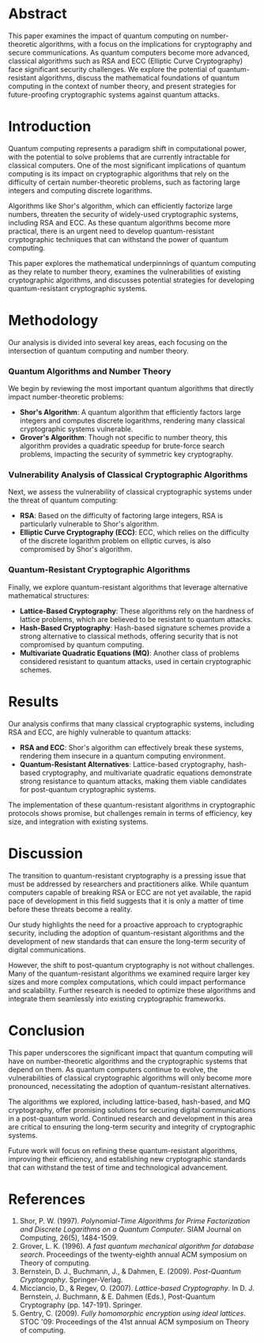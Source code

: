 # Abstract

This paper examines the impact of quantum computing on number-theoretic algorithms, with a focus on the implications for cryptography and secure communications. As quantum computers become more advanced, classical algorithms such as RSA and ECC (Elliptic Curve Cryptography) face significant security challenges. We explore the potential of quantum-resistant algorithms, discuss the mathematical foundations of quantum computing in the context of number theory, and present strategies for future-proofing cryptographic systems against quantum attacks.

# Introduction

Quantum computing represents a paradigm shift in computational power, with the potential to solve problems that are currently intractable for classical computers. One of the most significant implications of quantum computing is its impact on cryptographic algorithms that rely on the difficulty of certain number-theoretic problems, such as factoring large integers and computing discrete logarithms.

Algorithms like Shor's algorithm, which can efficiently factorize large numbers, threaten the security of widely-used cryptographic systems, including RSA and ECC. As these quantum algorithms become more practical, there is an urgent need to develop quantum-resistant cryptographic techniques that can withstand the power of quantum computing.

This paper explores the mathematical underpinnings of quantum computing as they relate to number theory, examines the vulnerabilities of existing cryptographic algorithms, and discusses potential strategies for developing quantum-resistant cryptographic systems.

# Methodology

Our analysis is divided into several key areas, each focusing on the intersection of quantum computing and number theory.

### Quantum Algorithms and Number Theory

We begin by reviewing the most important quantum algorithms that directly impact number-theoretic problems:

- **Shor's Algorithm**: A quantum algorithm that efficiently factors large integers and computes discrete logarithms, rendering many classical cryptographic systems vulnerable.
- **Grover's Algorithm**: Though not specific to number theory, this algorithm provides a quadratic speedup for brute-force search problems, impacting the security of symmetric key cryptography.

### Vulnerability Analysis of Classical Cryptographic Algorithms

Next, we assess the vulnerability of classical cryptographic systems under the threat of quantum computing:

- **RSA**: Based on the difficulty of factoring large integers, RSA is particularly vulnerable to Shor's algorithm.
- **Elliptic Curve Cryptography (ECC)**: ECC, which relies on the difficulty of the discrete logarithm problem on elliptic curves, is also compromised by Shor's algorithm.

### Quantum-Resistant Cryptographic Algorithms

Finally, we explore quantum-resistant algorithms that leverage alternative mathematical structures:

- **Lattice-Based Cryptography**: These algorithms rely on the hardness of lattice problems, which are believed to be resistant to quantum attacks.
- **Hash-Based Cryptography**: Hash-based signature schemes provide a strong alternative to classical methods, offering security that is not compromised by quantum computing.
- **Multivariate Quadratic Equations (MQ)**: Another class of problems considered resistant to quantum attacks, used in certain cryptographic schemes.

# Results

Our analysis confirms that many classical cryptographic systems, including RSA and ECC, are highly vulnerable to quantum attacks:

- **RSA and ECC**: Shor's algorithm can effectively break these systems, rendering them insecure in a quantum computing environment.
- **Quantum-Resistant Alternatives**: Lattice-based cryptography, hash-based cryptography, and multivariate quadratic equations demonstrate strong resistance to quantum attacks, making them viable candidates for post-quantum cryptographic systems.

The implementation of these quantum-resistant algorithms in cryptographic protocols shows promise, but challenges remain in terms of efficiency, key size, and integration with existing systems.

# Discussion

The transition to quantum-resistant cryptography is a pressing issue that must be addressed by researchers and practitioners alike. While quantum computers capable of breaking RSA or ECC are not yet available, the rapid pace of development in this field suggests that it is only a matter of time before these threats become a reality.

Our study highlights the need for a proactive approach to cryptographic security, including the adoption of quantum-resistant algorithms and the development of new standards that can ensure the long-term security of digital communications.

However, the shift to post-quantum cryptography is not without challenges. Many of the quantum-resistant algorithms we examined require larger key sizes and more complex computations, which could impact performance and scalability. Further research is needed to optimize these algorithms and integrate them seamlessly into existing cryptographic frameworks.

# Conclusion

This paper underscores the significant impact that quantum computing will have on number-theoretic algorithms and the cryptographic systems that depend on them. As quantum computers continue to evolve, the vulnerabilities of classical cryptographic algorithms will only become more pronounced, necessitating the adoption of quantum-resistant alternatives.

The algorithms we explored, including lattice-based, hash-based, and MQ cryptography, offer promising solutions for securing digital communications in a post-quantum world. Continued research and development in this area are critical to ensuring the long-term security and integrity of cryptographic systems.

Future work will focus on refining these quantum-resistant algorithms, improving their efficiency, and establishing new cryptographic standards that can withstand the test of time and technological advancement.

# References

1. Shor, P. W. (1997). *Polynomial-Time Algorithms for Prime Factorization and Discrete Logarithms on a Quantum Computer*. SIAM Journal on Computing, 26(5), 1484-1509.
2. Grover, L. K. (1996). *A fast quantum mechanical algorithm for database search*. Proceedings of the twenty-eighth annual ACM symposium on Theory of computing.
3. Bernstein, D. J., Buchmann, J., & Dahmen, E. (2009). *Post-Quantum Cryptography*. Springer-Verlag.
4. Micciancio, D., & Regev, O. (2007). *Lattice-based Cryptography*. In D. J. Bernstein, J. Buchmann, & E. Dahmen (Eds.), Post-Quantum Cryptography (pp. 147-191). Springer.
5. Gentry, C. (2009). *Fully homomorphic encryption using ideal lattices*. STOC '09: Proceedings of the 41st annual ACM symposium on Theory of computing.
